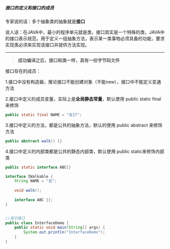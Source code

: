 #####  接口的定义和接口的成员 

专家说的话：多个抽象类的抽象就是**接口**

说人话：在JAVA中，最小的程序单元就是类，接口其实是一个特殊的类，JAVA中的接口表示规范，用于定义一组抽象方法，表示某一类事物必须具备的功能，要求实现类必须来实现该接口并提供方法实现。

------

> **成功编译之后，接口和类一样，具有一份字节码文件**

接口存在的成员：

1.接口中没有构造器，推论接口不能创建对象（不能new），接口中不能定义变通方法

2.接口中定义的成员变量，实际上是**全局静态常量**，默认使用 public static final 来修饰

```java
public static final NAME = "龙17";
```

3.接口中定义的方法，都是公共的抽象方法，默认的使用 public abstract 来修饰方法

```java
public abstract walk() {}
```

4.接口中定义的内部类都是公共的静态内部类，默认使用 public static来修饰内部类

```java
public static interface ABC{}
```



```java
interface IWalkable {
    String NAME = "龙";
    
    void walk();
    
    interface ABC {};
}


//演示接口
public class InterfaceDemo {
    public static void main(String[] args) {
        System.out.println("InterfaceDemo");
    }
}
```

